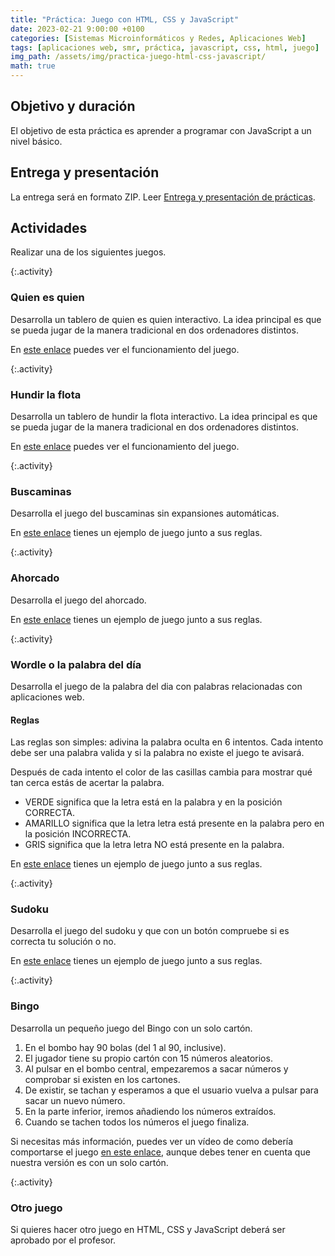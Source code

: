 ```yaml
---
title: "Práctica: Juego con HTML, CSS y JavaScript"
date: 2023-02-21 9:00:00 +0100
categories: [Sistemas Microinformáticos y Redes, Aplicaciones Web]
tags: [aplicaciones web, smr, práctica, javascript, css, html, juego]
img_path: /assets/img/practica-juego-html-css-javascript/
math: true
---
```


## Objetivo y duración

El objetivo de esta práctica es aprender a programar con JavaScript a un nivel básico.

## Entrega y presentación

La entrega será en formato ZIP. Leer [Entrega y presentación de prácticas](/posts/entrega-presentacion-practicas/).

## Actividades

Realizar una de los siguientes juegos.

{:.activity}
### Quien es quien

Desarrolla un tablero de quien es quien interactivo. La idea principal es que se pueda jugar de la manera tradicional en dos ordenadores distintos.

En [este enlace](https://padresfrikis.com/como-se-juega-a-quien-es-quien/) puedes ver el funcionamiento del juego.

{:.activity}
### Hundir la flota

Desarrolla un tablero de hundir la flota interactivo. La idea principal es que se pueda jugar de la manera tradicional en dos ordenadores distintos.

En [este enlace](https://www.cope.es/actualidad/vivir/juegos-tradicionales/noticias/juegos-para-aislamiento-hundir-flota-20200413_678739#:~:text=Las%20reglas%20son%20muy%20f%C3%A1ciles,oponente%20seg%C3%BAn%20los%20vayas%20adivinando.) puedes ver el funcionamiento del juego.

{:.activity}
### Buscaminas

Desarrolla el juego del buscaminas sin expansiones automáticas.

En [este enlace](https://buscaminas.eu/reglas) tienes un ejemplo de juego junto a sus reglas.

{:.activity}
### Ahorcado

Desarrolla el juego del ahorcado.

En [este enlace](https://lapalabradeldia.com/) tienes un ejemplo de juego junto a sus reglas.

{:.activity}
### Wordle o la palabra del día

Desarrolla el juego de la palabra del dia con palabras relacionadas con aplicaciones web.

#### Reglas

Las reglas son simples: adivina la palabra oculta en 6 intentos. Cada intento debe ser una palabra valida y si la palabra no existe el juego te avisará.

Después de cada intento el color de las casillas cambia para mostrar qué tan cerca estás de acertar la palabra.

- VERDE significa que la letra está en la palabra y en la posición CORRECTA.
- AMARILLO significa que la letra letra está presente en la palabra pero en la posición INCORRECTA.
- GRIS significa que la letra letra NO está presente en la palabra.

En [este enlace](https://lapalabradeldia.com/) tienes un ejemplo de juego junto a sus reglas.

{:.activity}
### Sudoku

Desarrolla el juego del sudoku y que con un botón compruebe si es correcta tu solución o no.

En [este enlace](https://sudoku.com/es/como-jugar/reglas-de-sudoku-para-principiantes/) tienes un ejemplo de juego junto a sus reglas.

{:.activity}
### Bingo

Desarrolla un pequeño juego del Bingo con un solo cartón.

1. En el bombo hay 90 bolas (del 1 al 90, inclusive).
1. El jugador tiene su propio cartón con 15 números aleatorios.
1. Al pulsar en el bombo central, empezaremos a sacar números y comprobar si existen en los cartones.
1. De existir, se tachan y esperamos a que el usuario vuelva a pulsar para sacar un nuevo número.
1. En la parte inferior, iremos añadiendo los números extraídos.
1. Cuando se tachen todos los números el juego finaliza.

Si necesitas más información, puedes ver un vídeo de como debería comportarse el juego [en este enlace](https://lenguajejs.com/retos/nivel-medio/bingo), aunque debes tener en cuenta que nuestra versión es con un solo cartón.

{:.activity}
### Otro juego

Si quieres hacer otro juego en HTML, CSS y JavaScript deberá ser aprobado por el profesor.